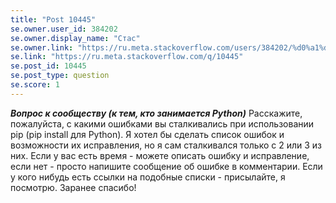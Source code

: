 ```yaml
---
title: "Post 10445"
se.owner.user_id: 384202
se.owner.display_name: "Стас"
se.owner.link: "https://ru.meta.stackoverflow.com/users/384202/%d0%a1%d1%82%d0%b0%d1%81"
se.link: "https://ru.meta.stackoverflow.com/q/10445"
se.post_id: 10445
se.post_type: question
se.score: 1
---
```

<p><strong><em>Вопрос к сообществу (к тем, кто занимается Python)</em></strong> Расскажите, пожалуйста, с какими ошибками вы сталкивались при использовании pip (pip install для Python). Я хотел бы сделать список ошибок и возможности их исправления, но я сам сталкивался только с 2 или 3 из них. Если у вас есть время - можете описать ошибку и исправление, если нет - просто напишите сообщение об ошибке в комментарии. Если у кого нибудь есть ссылки на подобные списки - присылайте, я посмотрю. Заранее спасибо!</p>
